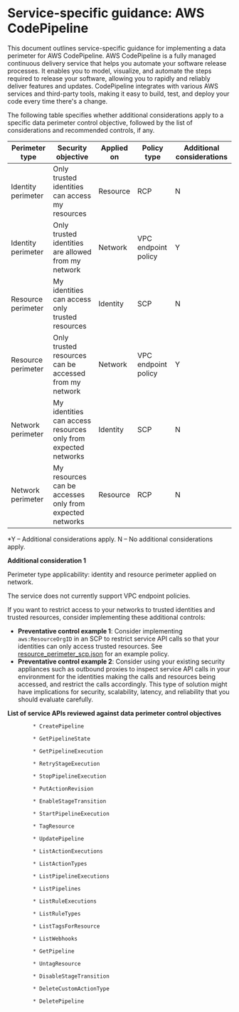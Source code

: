 
# Service-specific guidance: AWS CodePipeline


This document outlines service-specific guidance for implementing a data perimeter for AWS CodePipeline. 
AWS CodePipeline is a fully managed continuous delivery service that helps you automate your software release processes. It enables you to model, visualize, and automate the steps required to release your software, allowing you to rapidly and reliably deliver features and updates. CodePipeline integrates with various AWS services and third-party tools, making it easy to build, test, and deploy your code every time there's a change.


The following table specifies whether additional considerations apply to a specific data perimeter control objective, followed by the list of considerations and recommended controls, if any.

| Perimeter type | Security objective | Applied on | Policy type | Additional considerations |
|----------------|-------------------|------------|-------------|------------------------|
| Identity perimeter | Only trusted identities can access my resources | Resource | RCP | N |
| Identity perimeter | Only trusted identities are allowed from my network | Network | VPC endpoint policy | Y |
| Resource perimeter | My identities can access only trusted resources | Identity | SCP | N |
| Resource perimeter | Only trusted resources can be accessed from my network | Network | VPC endpoint policy | Y |
| Network perimeter | My identities can access resources only from expected networks | Identity | SCP | N |
| Network perimeter | My resources can be accesses only from expected networks | Resource | RCP | N |

*Y – Additional considerations apply. N – No additional considerations apply.
 



**Additional consideration 1**

Perimeter type applicability: identity and resource perimeter applied on network.
        
The service does not currently support VPC endpoint policies.

If you want to restrict access to your networks to trusted identities and trusted resources, consider implementing these additional controls:

* **Preventative control example 1**: Consider implementing `aws:ResourceOrgID` in an SCP to restrict service API calls so that your identities can only access trusted resources. See [resource_perimeter_scp.json](https://github.com/aws-samples/data-perimeter-policy-examples/blob/main/service_control_policies/resource_perimeter_scp.json) for an example policy.
* **Preventative control example 2**: Consider using your existing security appliances such as outbound proxies to inspect service API calls in your environment for the identities making the calls and resources being accessed, and restrict the calls accordingly. This type of solution might have implications for security, scalability, latency, and reliability that you should evaluate carefully.






**List of service APIs reviewed against data perimeter control objectives**


            * CreatePipeline
            
            * GetPipelineState
            
            * GetPipelineExecution
            
            * RetryStageExecution
            
            * StopPipelineExecution
            
            * PutActionRevision
            
            * EnableStageTransition
            
            * StartPipelineExecution
            
            * TagResource
            
            * UpdatePipeline
            
            * ListActionExecutions
            
            * ListActionTypes
            
            * ListPipelineExecutions
            
            * ListPipelines
            
            * ListRuleExecutions
            
            * ListRuleTypes
            
            * ListTagsForResource
            
            * ListWebhooks
            
            * GetPipeline
            
            * UntagResource
            
            * DisableStageTransition
            
            * DeleteCustomActionType
            
            * DeletePipeline
            


